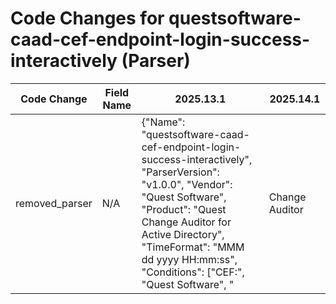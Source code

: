 # Code Changes for questsoftware-caad-cef-endpoint-login-success-interactively (Parser)

| Code Change | Field Name | 2025.13.1 | 2025.14.1 |
|-------------|------------|-----------|------------|
| removed_parser | N/A | {"Name": "questsoftware-caad-cef-endpoint-login-success-interactively", "ParserVersion": "v1.0.0", "Vendor": "Quest Software", "Product": "Quest Change Auditor for Active Directory", "TimeFormat": "MMM dd yyyy HH:mm:ss", "Conditions": ["CEF:", "Quest Software", "|Change Auditor|", "|Logon Activity|", "User logged on interactively", "logonType=2"], "Fields": ["start=({time}\w+\s\d\d\s\d\d\d\d\s\d\d:\d\d:\d\d)", "dvchost=({host}[\w\-.]+)", "domain=({domain}\S+)", "categoryOutcome=({result}\S+)", "src=({src_ip}((([0-9a-fA-F.]{0,4}):{1,2}){1,7}([0-9a-fA-F]){0,4})|(((25[0-5]|(2[0-4]|1\d|[0-9]|)\d)\.?\b){4}))(:({src_port}\d+))?", "userMail=({email_address}[^@=]+@[^\.]+[^\s]+)", "suid=({user_sid}\S+)", "suser=(({domain}[^\\\/=]+)[\\\/]+)?({user}[\w\.\-\!\#\^\~]{1,40}\$?)\s\w+=", "event=({event_name}[^=]+?)\s\w+=", "msg=({additional_info}[^=]+?)\s*\w+=", "logonType=({login_type}\d+)"]} | N/A |